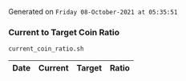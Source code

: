 Generated on `Friday 08-October-2021 at 05:35:51`

### Current to Target Coin Ratio
`current_coin_ratio.sh`

Date|Current|Target|Ratio
---|---|---|---
